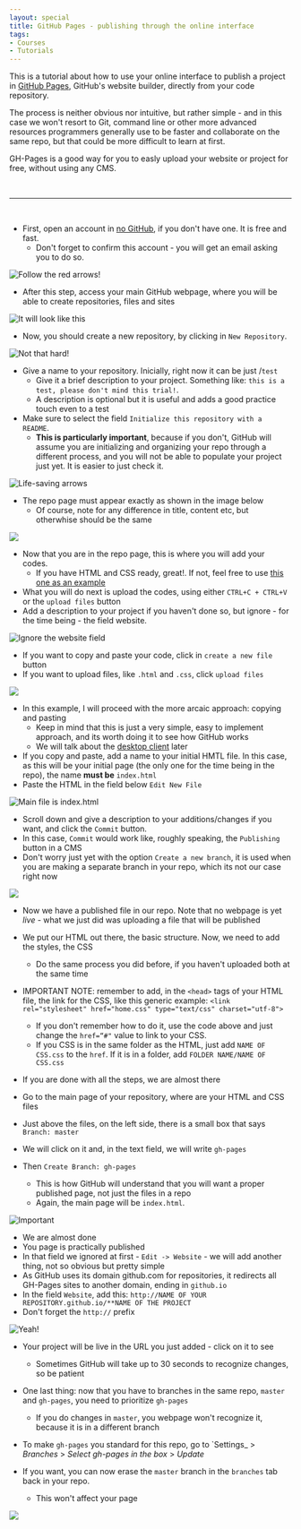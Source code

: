 ```yaml
---
layout: special
title: GitHub Pages - publishing through the online interface 
tags:
- Courses
- Tutorials
---
```


<style>#banner {
	background-image: url(assets/images/image2.jpeg);} </style>

This is a tutorial about how to use your online interface to publish a project in [GitHub Pages](https://pages.github.com/), GitHub's
website builder, directly from your code repository.

The process is neither obvious nor intuitive, but rather simple - and in this case we won't resort to Git, command line or other more
advanced resources programmers generally use to be faster and collaborate on the same repo, but that could be more difficult to learn
at first.

GH-Pages is a good way for you to easly upload your website or project for free, without using any CMS.

<br>

- - -
<br>

* First, open an account in [no GitHub][5], if you don't have one. It is free and fast.
  * Don't forget to confirm this account - you will get an email asking you to do so.

![Follow the red arrows!][6]

* After this step, access your main GitHub webpage, where you will be able to create repositories, files and sites


![It will look like this][7]

* Now, you should create a new repository, by clicking in `New Repository`.


![Not that hard!][8]

* Give a name to your repository. Inicially, right now it can be just /`test`
  * Give it a brief description to your project. Something like: `this is a test, please don't mind this trial!`.
  * A description is optional but it is useful and adds a good practice touch even to a test
* Make sure to select the field `Initialize this repository with a README`.
  * **This is particularly important**, because if you don't, GitHub will assume you are initializing and
  organizing your repo through a different process, and you will not be able to populate your project just yet.
  It is easier to just check it.


![Life-saving arrows][9]

* The repo page must appear exactly as shown in the image below
  * Of course, note for any difference in title, content etc, but otherwhise should be the same


![][10]

* Now that you are in the repo page, this is where you will add your codes.
  * If you have HTML and CSS ready, great!. If not, feel free to use [this one as an example](https://github.com/voltdatalab/template-courses)
* What you will do next is upload the codes, using either `CTRL+C + CTRL+V` or the `upload files` button
* Add a description to your project if you haven't done so, but ignore - for the time being - the field website.


![Ignore the website field][11]

* If you want to copy and paste your code, click in `create a new file` button
* If you want to upload files, like `.html` and `.css`, click `upload files`




![][12]

* In this example, I will proceed with the more arcaic approach: copying and pasting
  * Keep in mind that this is just a very simple, easy to implement approach, and its worth doing it to see how GitHub works
  * We will talk about the [desktop client](https://desktop.github.com/) later
* If you copy and paste, add a name to your initial HMTL file. In this case, as this will be your initial page
(the only one for the time being in the repo), the name **must be** `index.html`
* Paste the HTML in the field below `Edit New File`

![Main file is <em>index.html</em>][13]

* Scroll down and give a description to your additions/changes if you want, and click the `Commit` button.
* In this case, `Commit` would work like, roughly speaking, the `Publishing` button in a CMS
* Don't worry just yet with the option `Create a new branch`, it is used when you are making a separate branch in your repo,
which its not our case right now


![][14]

* Now we have a published file in our repo. Note that no webpage is yet *live* - what we just did was uploading a file that
will be published
* We put our HTML out there, the basic structure. Now, we need to add the styles, the CSS
  * Do the same process you did before, if you haven't uploaded both at the same time
* IMPORTANT NOTE: remember to add, in the `<head>` tags of your HTML file, the link for the CSS, like this generic example:
`<link rel="stylesheet" href="home.css" type="text/css" charset="utf-8">`
  * If you don't remember how to do it, use the code above and just change the `href=“#"` value to link to your CSS.
  * If you CSS is in the same folder as the HTML, just add `NAME OF CSS.css` to the `href`. If it is in a folder, add `FOLDER NAME/NAME OF CSS.css`


* If you are done with all the steps, we are almost there
* Go to the main page of your repository, where are your HTML and CSS files
* Just above the files, on the left side, there is a small box that says `Branch: master`
* We will click on it and, in the text field, we will write `gh-pages`
* Then `Create Branch: gh-pages`
  * This is how GitHub will understand that you will want a proper published page, not just the files in a repo
  * Again, the main page will be `index.html`.


![Important][15]

* We are almost done
* You page is practically published
* In that field we ignored at first - `Edit -> Website` - we will add another thing, not so obvious but pretty simple
* As GitHub uses its domain github.com for repositories, it redirects all GH-Pages sites to another domain, ending in `github.io`
* In the field `Website`, add this: `http://NAME OF YOUR REPOSITORY.github.io/**NAME OF THE PROJECT`
* Don't forget the `http://` prefix

![Yeah!][16]

* Your project will be live in the URL you just added - click on it to see
  * Sometimes GitHub will take up to 30 seconds to recognize changes, so be patient

* One last thing: now that you have to branches in the same repo, `master` and `gh-pages`, you need to prioritize `gh-pages`
  * If you do changes in `master`, you webpage won't recognize it, because it is in a different branch

* To make `gh-pages` you standard for this repo, go to `Settings_ > _Branches_ > _Select gh-pages in the box_ > _Update_
* If you want, you can now erase the `master` branch in the `branches` tab back in your repo.
  * This won't affect your page

![][17]

[5]: http://github.com
[6]: https://c1.staticflickr.com/1/719/22346475599_db39a9422d_z.jpg
[7]: https://c1.staticflickr.com/1/607/22544467521_46c261e0cd_z.jpg
[8]: https://c2.staticflickr.com/6/5636/22507327496_b147043129_o.png
[9]: https://c2.staticflickr.com/6/5655/22345977598_c7a2a5f6c3_z.jpg
[10]: https://c2.staticflickr.com/6/5739/22345360900_9b698a4ffa_z.jpg
[11]: https://c1.staticflickr.com/1/690/22519805902_c437a365f6_z.jpg
[12]: https://c1.staticflickr.com/1/590/22533313525_b7fc3c1a3d_o.png
[13]: https://c2.staticflickr.com/6/5768/22507327876_fc823a3103_o.png
[14]: https://c2.staticflickr.com/6/5677/22507327956_9550904276_b.jpg
[15]: https://c2.staticflickr.com/6/5720/22519803312_2c0f356197_o.png
[16]: https://c1.staticflickr.com/1/658/22519803402_5213812875_b.jpg
[17]: https://c1.staticflickr.com/1/733/21910569724_eb3275bddf_b.jpg
